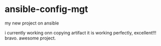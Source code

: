 # ansible-config-mgt
my new project on ansible

i currently working onn copying artifact
it is working perfectly, excellent!!! bravo.
awesome project.
